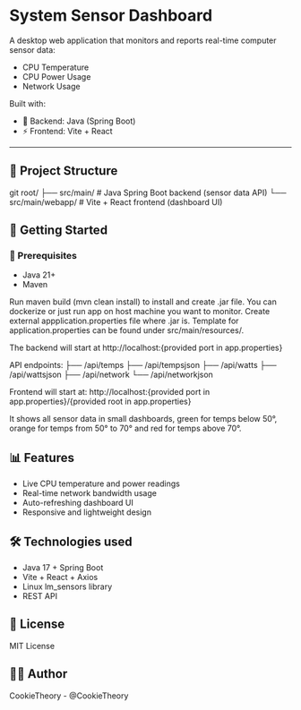 # System Sensor Dashboard

A desktop web application that monitors and reports real-time computer sensor data:

- CPU Temperature
- CPU Power Usage
- Network Usage

Built with:
- 🧠 Backend: Java (Spring Boot)
- ⚡ Frontend: Vite + React

---

## 📁 Project Structure

git root/
├── src/main/ # Java Spring Boot backend (sensor data API)
└── src/main/webapp/ # Vite + React frontend (dashboard UI)

## 🚀 Getting Started

### 🧰 Prerequisites

- Java 21+
- Maven

Run maven build (mvn clean install) to install and create .jar file.
You can dockerize or just run app on host machine you want to monitor.
Create external appplication.properties file where .jar is.
Template for application.properties can be found under src/main/resources/.

The backend will start at http://localhost:{provided port in app.properties}

API endpoints:
├── /api/temps
├── /api/tempsjson
├── /api/watts
├── /api/wattsjson
├── /api/network
└── /api/networkjson

Frontend will start at:
http://localhost:{provided port in app.properties}/{provided root in app.properties}

It shows all sensor data in small dashboards, green for temps below 50°, orange for temps from 50° to 70° and red for temps above 70°.

## 📊 Features

- Live CPU temperature and power readings
- Real-time network bandwidth usage
- Auto-refreshing dashboard UI
- Responsive and lightweight design

## 🛠 Technologies used

- Java 17 + Spring Boot
- Vite + React + Axios
- Linux lm_sensors library
- REST API

## 📃 License

MIT License

## 🙋‍♂️ Author

CookieTheory - @CookieTheory
